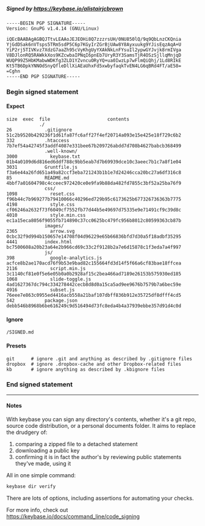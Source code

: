 ##### Signed by https://keybase.io/alistairjcbrown
```
-----BEGIN PGP SIGNATURE-----
Version: GnuPG v1.4.14 (GNU/Linux)

iQEcBAABAgAGBQJTtvLEAAoJEJEOHi8Q7zzzrsUH/0NU850lQ/9q9QbLnzCKQnia
YjGdDSak6nVTsps5TRm5sdP5C6p7KGyIrZGrBjUAw8Y8Ayxuukg9YJisEqzAqA+U
YiP2rj5TIVKvz7XdzG7aaZh95cVyKhgUyYXAkNkLnFYsuIl2ypwGYJvjk8rmIVga
V8DJlonRQ5RAWkkXos9KZcwbaIPNqI6pnEb7UryR3Y3SamsTjR4OSzSjllqMnjqD
WUQP99Z5HbKMabwWDKfg3ZLD1YZvncuORyYQ+ua0IwzLp7wFlmQiQhj/1Ld8RIkE
Kt5TB6DpkYNNOdSnyQfleDllXiAEaUhxFd5xwbyfaqkTvEN4LG6qBRd4FT/aE58=
=Cghn
-----END PGP SIGNATURE-----

```

<!-- END SIGNATURES -->

### Begin signed statement 

#### Expect

```
size  exec  file                     contents                                                        
            ./                                                                                       
26            .gitignore             51c2b9520b429236f1d61fa87fc6aff27f4ef20714a093e15e425e18f729c6b2
332           .htaccess              7b7ef54a42745f3addf4087e331bee67b209726abdd7d708b4627babcb368499
              .well-known/                                                                           
3000            keybase.txt          01b4a0109d6d816ed6ddf788c9bb5eab7d7b69939dce10c3aeec7b1c7a8f1e04
3031          Gruntfile.js           f3a6e44a26fd651a49a82ccf3eba721243b1b1e7d24246cca20bc27a6df316c8
85            README.md              4bbf7a01604798c4cceec972420ce0e9fa9b88da482fd7855c3bf52a25ba76f9
              css/                                                                                   
1098            reset.css            f96b44c7b969277b79410066c40296ed729b95c6173625b677326736363b7775
4198            style.css            cf06246a2632f73f6049cf7552fb77d44b5e49697d75335e9e71491cf9c39d8c
4010            style.min.css        ec1a15eca8056f9055fb714890c37cc0625bc479fc956b8012c80599363cb87b
              images/                                                                                
2365            arrow.svg            0cbc32f9d994b150657e14708f04d96229e65b66836bfd7d30a5f18adbf35295
4441          index.html             bc7500608a20b23a64e2b966cd69c33c2f9128b2a7e6d15878c1f3eda7a4f997
              js/                                                                                    
398             google-analytics.js  acfce8b2ae170acd76f9b53e9bad82c155664fd3d14f5f66a6cf83bae18ffcea
2116            script.min.js        3c1140cf81e0f5e6e05b0a0b2928af15c2bea466ad7189e26153b575930ed185
1068            slide-toggle.js      4ad1627367dc794c334278442cecb8d8d0a15ca5ad9ee9676b7579b7a6bec59e
4916            subset.js            76eee7e863c0955ed4416acb558a21baf107dbff836b912e35725df8dfff4cd5
542           package.json           debb546b8968b6be616249c9d516494d73fc8eda4b4a37939ebbe357d91d4c0d
```

#### Ignore

```
/SIGNED.md
```

#### Presets

```
git      # ignore .git and anything as described by .gitignore files
dropbox  # ignore .dropbox-cache and other Dropbox-related files    
kb       # ignore anything as described by .kbignore files          
```

<!-- summarize version = 0.0.9 -->

### End signed statement

<hr>

#### Notes

With keybase you can sign any directory's contents, whether it's a git repo,
source code distribution, or a personal documents folder. It aims to replace the drudgery of:

  1. comparing a zipped file to a detached statement
  2. downloading a public key
  3. confirming it is in fact the author's by reviewing public statements they've made, using it

All in one simple command:

```bash
keybase dir verify
```

There are lots of options, including assertions for automating your checks.

For more info, check out https://keybase.io/docs/command_line/code_signing